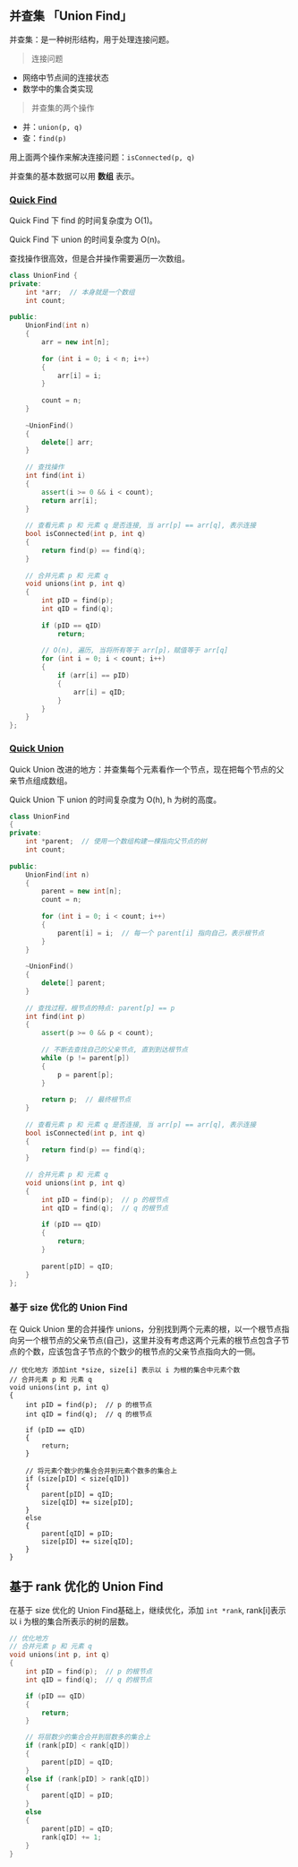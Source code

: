 ## 并查集 「Union Find」

并查集：是一种树形结构，用于处理连接问题。

> 连接问题

* 网络中节点间的连接状态
* 数学中的集合类实现

> 并查集的两个操作

* 并：`union(p, q)`
* 查：`find(p)`

用上面两个操作来解决连接问题：`isConnected(p, q)`

并查集的基本数据可以用 **数组** 表示。

### [Quick Find](https://github.com/steveLauwh/Data-Structures-And-Algorithms/blob/master/Union%20Find/QuickFind.cpp)

Quick Find 下 find 的时间复杂度为 O(1)。

Quick Find 下 union 的时间复杂度为 O(n)。

查找操作很高效，但是合并操作需要遍历一次数组。

```cpp
class UnionFind {
private:
    int *arr;  // 本身就是一个数组
    int count;
    
public:
    UnionFind(int n)
    {
        arr = new int[n];
        
        for (int i = 0; i < n; i++)
        {
            arr[i] = i;
        }
        
        count = n;
    }
    
    ~UnionFind()
    {
        delete[] arr;
    }
    
    // 查找操作
    int find(int i)
    {
        assert(i >= 0 && i < count);
        return arr[i];
    }
    
    // 查看元素 p 和 元素 q 是否连接, 当 arr[p] == arr[q], 表示连接
    bool isConnected(int p, int q)
    {
        return find(p) == find(q);
    }
    
    // 合并元素 p 和 元素 q
    void unions(int p, int q)
    {
        int pID = find(p);
        int qID = find(q);
        
        if (pID == qID)
            return;
        
        // O(n), 遍历, 当将所有等于 arr[p]，赋值等于 arr[q]
        for (int i = 0; i < count; i++)
        {
            if (arr[i] == pID)
            {
                arr[i] = qID;
            }
        }       
    }    
};
```

### [Quick Union](https://github.com/liuyubobobo/Play-with-Algorithms/blob/master/06-Union-Find/Course%20Code%20(C%2B%2B)/03-Quick-Union/UnionFind2.h)

Quick Union 改进的地方：并查集每个元素看作一个节点，现在把每个节点的父亲节点组成数组。

Quick Union 下 union 的时间复杂度为 O(h), h 为树的高度。

```cpp
class UnionFind
{
private:
    int *parent;  // 使用一个数组构建一棵指向父节点的树
    int count;
    
public:
    UnionFind(int n)
    {
        parent = new int[n];
        count = n;
        
        for (int i = 0; i < count; i++)
        {
            parent[i] = i;  // 每一个 parent[i] 指向自己，表示根节点
        }
    }
    
    ~UnionFind()
    {
        delete[] parent;
    }
    
    // 查找过程，根节点的特点: parent[p] == p
    int find(int p)
    {
        assert(p >= 0 && p < count);
        
        // 不断去查找自己的父亲节点, 直到到达根节点
        while (p != parent[p])
        {
            p = parent[p];
        }
        
        return p;  // 最终根节点
    }
    
    // 查看元素 p 和 元素 q 是否连接, 当 arr[p] == arr[q], 表示连接
    bool isConnected(int p, int q)
    {
        return find(p) == find(q);
    }
    
    // 合并元素 p 和 元素 q
    void unions(int p, int q)
    {
        int pID = find(p);  // p 的根节点
        int qID = find(q);  // q 的根节点
        
        if (pID == qID)
        {
            return;
        }
        
        parent[pID] = qID;
    }  
};
```

### 基于 size 优化的 Union Find

在 Quick Union 里的合并操作 unions，分别找到两个元素的根，以一个根节点指向另一个根节点的父亲节点(自己)，这里并没有考虑这两个元素的根节点包含子节点的个数，应该包含子节点的个数少的根节点的父亲节点指向大的一侧。

```
// 优化地方 添加int *size, size[i] 表示以 i 为根的集合中元素个数
// 合并元素 p 和 元素 q
void unions(int p, int q)
{
    int pID = find(p);  // p 的根节点
    int qID = find(q);  // q 的根节点

    if (pID == qID)
    {
        return;
    }

    // 将元素个数少的集合合并到元素个数多的集合上
    if (size[pID] < size[qID])
    {
        parent[pID] = qID;
        size[qID] += size[pID];
    }        
    else
    {
        parent[qID] = pID;
        size[pID] += size[qID];
    }
}
```

## 基于 rank 优化的 Union Find

在基于 size 优化的 Union Find基础上，继续优化，添加 `int *rank`, rank[i]表示以 i 为根的集合所表示的树的层数。

```cpp
// 优化地方
// 合并元素 p 和 元素 q
void unions(int p, int q)
{
    int pID = find(p);  // p 的根节点
    int qID = find(q);  // q 的根节点

    if (pID == qID)
    {
        return;
    }

    // 将层数少的集合合并到层数多的集合上
    if (rank[pID] < rank[qID])
    {
        parent[pID] = qID;
    }        
    else if (rank[pID] > rank[qID])
    {
        parent[qID] = pID;
    }
    else 
    {
        parent[pID] = qID;
        rank[qID] += 1;
    }
}  
```
